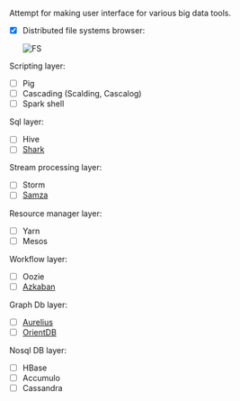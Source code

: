 
Attempt for making user interface for various big data tools.

- [x] Distributed file systems browser:

     ![FS](http://ubuntuone.com/4A9IIlCihlIw7iVqdqCKWV)

Scripting layer:

- [ ] Pig
- [ ] Cascading (Scalding, Cascalog)
- [ ] Spark shell

Sql layer:

- [ ] Hive
- [ ] [Shark](https://github.com/amplab/shark/wiki)

Stream processing layer:

- [ ] Storm
- [ ] [Samza](http://samza.incubator.apache.org/)

Resource manager layer:

- [ ] Yarn
- [ ] Mesos

Workflow layer:

- [ ] Oozie
- [ ] [Azkaban](http://data.linkedin.com/opensource/azkaban)

Graph Db layer:

- [ ] [Aurelius](http://thinkaurelius.com/)
- [ ] [OrientDB](http://www.orientdb.org/)

Nosql DB layer:

- [ ] HBase
- [ ] Accumulo
- [ ] Cassandra
